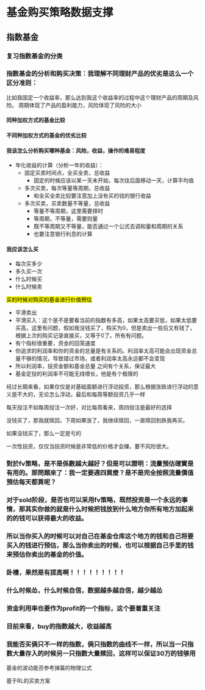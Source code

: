 # 基金购买策略数据支撑
## 指数基金
### 复习指数基金的分类
### 指数基金的分析和购买决策：我理解不同理财产品的优劣是这么一个区分准则：
比如我固定一个收益率，那么达到我这个收益率的过程中这个理财产品的周期及风险。
周期体现了产品的盈利能力，风险体现了风险的大小
#### 同种加权方式的基金比较
#### 不同种加权方式的基金的优劣比较
#### 我该怎么分析购买哪种基金：风险，收益，操作的难易程度
- 年化收益的计算（分析一年的收益）：
    - 固定买卖时间点，全买全卖，总收益
        - 固定的时候应该以某一天未开始，每次往后面移动一天，计算平均值
    - 多次买卖，每次等量等周期，总收益
        - 和全买全卖比较要注意加上没有买的钱的银行收益
    - 多次买卖，买卖数量不等量，总收益
        - 等量不等周期，这里需要择时
        - 等周期，不等量，需要则量
        - 既不等周期又不等量，能否通过一个公式去调和量和周期的关系
        - 也要注意银行利息的计算
#### 我应该怎么买
- 每次买多少
- 多久买一次
- 什么时候买
- 什么时候卖

<mark>买的时候对购买的基金进行价值预估</mark>


- 平滑卖出
- 平滑买入：这个是不是要看当前的指数有多高，如果太高要买低，如果太低要买高，这里有问题，假如我没钱买了，购买为0，但是卖出一些后又有钱了，根据上次的购买记录直接买，又等于0了。所有有问题。
- 有个指标很重要，资金的回笼速度
- 你追求的利润率和你的资金的总量是有关系的。利润率太高可能会出现资金总量不够的情况，导致错过市场，或者利润率太高永远都不会变现
- 所以利润率，投资金额和基金总量 之间有个关系，保证最大
- 基金定投的利润率不可能无线增长，他是有个极限的


经过长期来看，如果仅仅是对基础面额进行浮动投资，那么根据涨跌进行浮动的意义是不大的，无论怎么浮动，最后和每周等额投资几乎一样

每天投注不如每周投注一次好，对比每周看来，周四投注是最好的选择

没钱买了，那我就赎回，下周如果涨了，我继续赎回，一直赎回到跌我再买。

如果没钱买了，那么一定是亏的


一次性投资，仅仅当投资时候是非常低的价格才会赚，要不风险很大。


### 對於fv策略，是不是係數越大越好？但是可以證明：流量預估確實是有用的。那問題來了：我一定要週四買麼？是不是完全按照流量價值預估每天都買呢？

### 对于sold阶段，是否也可以采用fv策略，既然投资是一个永远的事情，那其实你做的就是什么时候把钱放到什么地方你所有地方加起来的的钱可以获得最大的收益。
### 所以当你买入的时候可以对自己在基金仓库这个地方的钱和自己将要买入的钱进行预估，那么当你卖出的时候，也可以根据自己手里的钱来预估你卖出的基金的价值。
### 卧槽，果然是有提高啊！！！！！！！！！
### 什么时候怂，什么时候自信，数据越多越自信，越少越怂




### 资金利用率也要作为profit的一个指标，这个要着重关注

### 目前来看，buy的指数越大，收益越高



### 我能否买俩只不一样的指数，俩只指数的曲线不一样，所以当一只指数大量存入的时候另一只指数大量赎回，这样可以保证30万的钱够用





基金的波动能否参考弹簧的物理公式


基于RL的买卖方案